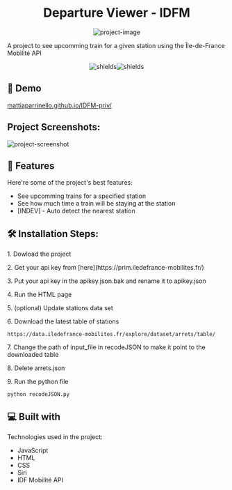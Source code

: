 <h1 align="center" id="title">Departure Viewer - IDFM</h1>

<p align="center"><img src="https://socialify.git.ci/MattiaPARRINELLO/Departure-Viewer-IDFM/image?custom_description=%5BIN+DEV%5D+-+A+project+to+see+upcomming+train+for+a+given+station+using+the+%C3%8Ele-de-France+Mobilit%C3%A9+API&amp;description=1&amp;language=1&amp;name=1&amp;owner=1&amp;theme=Light" alt="project-image"></p>

<p id="description">A project to see upcomming train for a given station using the Île-de-France Mobilité API</p>

<p align="center"><img src="https://img.shields.io/badge/Hosted_with-GitHub_Pages-blue?logo=github&amp;logoColor=white" alt="shields"><img src="https://img.shields.io/badge/Made_with-JavaScript-blue?logo=javascript&amp;logoColor=white)" alt="shields"></p>

<h2>🚀 Demo</h2

[mattiaparrinello.github.io/IDFM-priv/](https://mattiaparrinello.github.io/IDFM-priv/)

<h2>Project Screenshots:</h2>

<img src="https://i.imgur.com/Y9kyDjk.png" alt="project-screenshot">

<h2>🧐 Features</h2>

Here're some of the project's best features:

- See upcomming trains for a specified station
- See how much time a train will be staying at the station
- [INDEV] - Auto detect the nearest station

<h2>🛠️ Installation Steps:</h2>

<p>1. Dowload the project</p>

<p>2. Get your api key from [here](https://prim.iledefrance-mobilites.fr/)</p>

<p>3. Put your api key in the apikey.json.bak and rename it to apikey.json</p>

<p>4. Run the HTML page</p>

<p>5. (optional) Update stations data set</p>

<p>6. Download the latest table of stations</p>

```
https://data.iledefrance-mobilites.fr/explore/dataset/arrets/table/
```

<p>7. Change the path of input_file in recodeJSON to make it point to the downloaded table</p>

<p>8. Delete arrets.json</p>

<p>9. Run the python file</p>

```
python recodeJSON.py
```

<h2>💻 Built with</h2>

Technologies used in the project:

- JavaScript
- HTML
- CSS
- Siri
- IDF Mobilité API
